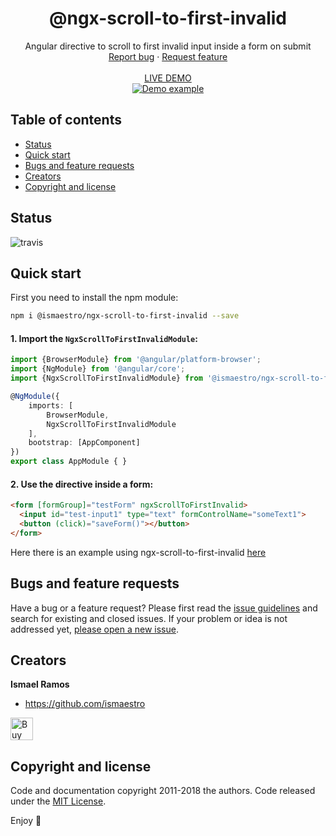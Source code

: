 <p align="center">
  <h1 align="center">@ngx-scroll-to-first-invalid</h1>
  <p align="center">
    Angular directive to scroll to first invalid input inside a form on submit
    <br>
    <a href="https://github.com/Ismaestro/ngx-scroll-to-first-invalid/issues/new?template=bug.md">Report bug</a>
    ·
    <a href="https://github.com/Ismaestro/ngx-scroll-to-first-invalid/issues/new?template=feature.md&labels=feature">Request feature</a>
    <br>
    <br>
    <a href="https://ismaestro.github.io/ngx-scroll-to-first-invalid/">LIVE DEMO</a>
    <br>
    <a href="https://ismaestro.github.io/ngx-scroll-to-first-invalid/">
      <img src="https://media.giphy.com/media/yNi7F2K2L2nRTiD4O2/giphy.gif" alt="Demo example"/>
    </a>
  </p>
</p>

## Table of contents

- [Status](#status)
- [Quick start](#quick-start)
- [Bugs and feature requests](#bugs-and-feature-requests)
- [Creators](#creators)
- [Copyright and license](#copyright-and-license)

## Status

![travis](https://travis-ci.org/Ismaestro/ngx-scroll-to-first-invalid.svg?branch=master)

## Quick start

First you need to install the npm module:

```sh
npm i @ismaestro/ngx-scroll-to-first-invalid --save
```

#### 1. Import the `NgxScrollToFirstInvalidModule`:

```ts
import {BrowserModule} from '@angular/platform-browser';
import {NgModule} from '@angular/core';
import {NgxScrollToFirstInvalidModule} from '@ismaestro/ngx-scroll-to-first-invalid';

@NgModule({
    imports: [
        BrowserModule,
        NgxScrollToFirstInvalidModule
    ],
    bootstrap: [AppComponent]
})
export class AppModule { }
```

#### 2. Use the directive inside a form:

```html
<form [formGroup]="testForm" ngxScrollToFirstInvalid>
  <input id="test-input1" type="text" formControlName="someText1">
  <button (click)="saveForm()"></button>
</form>
```

Here there is an example using ngx-scroll-to-first-invalid [here](https://ismaestro.github.io/ngx-scroll-to-first-invalid)

## Bugs and feature requests

Have a bug or a feature request? Please first read the [issue guidelines](https://github.com/Ismaestro/ngx-scroll-to-first-invalid/blob/master/CONTRIBUTING.md) and search for existing and closed issues. If your problem or idea is not addressed yet, [please open a new issue](https://github.com/Ismaestro/ngx-scroll-to-first-invalid/issues/new).

## Creators

**Ismael Ramos**

- <https://github.com/ismaestro>

<a href='https://ko-fi.com/S6S5LMVR' target='_blank'><img height='36' style='border:0px;height:36px;' src='https://az743702.vo.msecnd.net/cdn/kofi4.png?v=0' border='0' alt='Buy Me a Coffee at ko-fi.com' /></a>

## Copyright and license

Code and documentation copyright 2011-2018 the authors. Code released under the [MIT License](https://github.com/Ismaestro/ngx-scroll-to-first-invalid/blob/master/LICENSE).

Enjoy :metal:

